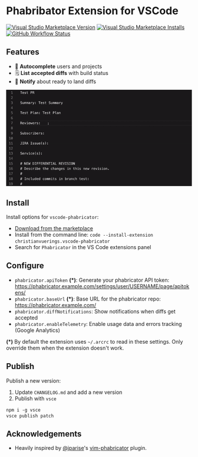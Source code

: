 # Phabribator Extension for VSCode

[![Visual Studio Marketplace Version](https://img.shields.io/visual-studio-marketplace/v/christianvuerings.vscode-phabricator)](https://marketplace.visualstudio.com/items?itemName=christianvuerings.vscode-phabricator)
[![Visual Studio Marketplace Installs](https://img.shields.io/visual-studio-marketplace/i/christianvuerings.vscode-phabricator)](https://marketplace.visualstudio.com/items?itemName=christianvuerings.vscode-phabricator)
[![GitHub Workflow Status](https://img.shields.io/github/workflow/status/christianvuerings/vscode-phabricator/CI/master)](https://github.com/christianvuerings/vscode-phabricator/actions?query=workflow%3ACI+branch%3Amaster)

## Features

- 💬 **Autocomplete** users and projects
- 🗒️ **List accepted diffs** with build status
- 🔔 **Notify** about ready to land diffs

<img src="images/vscode-phabricator-screencast.gif" width="700" alt="Username & project autocompletion in VSCode" />

## Install

Install options for `vscode-phabricator`:

- [Download from the marketplace](https://marketplace.visualstudio.com/items?itemName=christianvuerings.vscode-phabricator)
- Install from the command line: `code --install-extension christianvuerings.vscode-phabricator`
- Search for `Phabricator` in the VS Code extensions panel

## Configure

- `phabricator.apiToken` **(\*)**: Generate your phabricator API token: https://phabricator.example.com/settings/user/USERNAME/page/apitokens/
- `phabricator.baseUrl` **(\*)**: Base URL for the phabricator repo: https://phabricator.example.com/
- `phabricator.diffNotifications`: Show notifications when diffs get accepted
- `phabricator.enableTelemetry`: Enable usage data and errors tracking (Google Analytics)

**(\*)** By default the extension uses `~/.arcrc` to read in these settings. Only override them when the extension doesn't work.

## Publish

Publish a new version:

1. Update `CHANGELOG.md` and add a new version
2. Publish with `vsce`

```
npm i -g vsce
vsce publish patch
```

## Acknowledgements

- Heavily inspired by [@jparise](https://github.com/jparise)'s [vim-phabricator](https://github.com/jparise/vim-phabricator) plugin.
